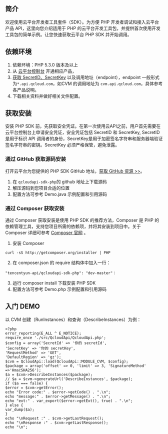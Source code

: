 
## 简介
欢迎使用云平台开发者工具套件（SDK）。为方便 PHP 开发者调试和接入云平台产品 API，这里向您介绍适用于 PHP 的云平台开发工具包，并提供首次使用开发工具包的简单示例。让您快速获取云平台 PHP SDK 并开始调用。

## 依赖环境
1.  依赖环境：PHP 5.3.0 版本及以上
2. 从 [云平台控制台](http://console.tce.fsphere.c) 开通相应产品，
3. [获取 SecretID、SecretKey](http://console.tcecqpoc.fsphere.cn/capi) 以及调用地址（endpoint），endpoint 一般形式为`*.api.qcloud.com`，如CVM 的调用地址为 `cvm.api.qcloud.com`，具体参考各产品说明。
4. 下载相关资料并做好相关文件配置。

## 获取安装
安装 PHP SDK 前，先获取安全凭证。在第一次使用云API之前，用户首先需要在云平台控制台上申请安全凭证，安全凭证包括 SecretID 和 SecretKey, SecretID 是用于标识 API 调用者的身份，SecretKey是用于加密签名字符串和服务器端验证签名字符串的密钥。SecretKey 必须严格保管，避免泄露。

### 通过 GitHub 获取源码安装
打开云平台为您提供的 PHP SDK GitHub 地址，[获取 GitHub 资源 >>](http://github.com/QcloudApi/qcloudapi-sdk-php)。
1. 在 `qcloudapi-sdk-php`的 github 地址上下载源码
2. 解压源码到您项目合适的位置
3. 配置方法可参考 Demo.java 示例配置和引用源码

### 通过 Composer  获取安装
通过  Composer 获取安装是使用 PHP SDK 的推荐方法，Composer 是 PHP 的依赖管理工具，支持您项目所需的依赖项，并将其安装到项目中。关于 Composer 详细可参考 [Composer 官网](http://www.phpcomposer.com/) 。
1. 安装 Composer
```
curl -sS http://getcomposer.org/installer | PHP
```
2. 在 composer.json 的 require 结构体中加入一行：
```
"tencentyun-api/qcloudapi-sdk-php": "dev-master"：
```
3. 运行 composer install 下载安装 PHP SDK
4. 配置方法可参考 Demo.php 示例配置和引用源码

## 入门 DEMO
以 CVM 创建（RunInstances）和查询（DescribeInstances）为例：
```
<?php
error_reporting(E_ALL ^ E_NOTICE);
require_once './src/QcloudApi/QcloudApi.php';
$config = array('SecretId' => '你的 secretId',
'SecretKey' => '你的 secretKey',
'RequestMethod' => 'GET',
'DefaultRegion' => 'gz');
$cvm = QcloudApi::load(QcloudApi::MODULE_CVM, $config);
$package = array('offset' => 0, 'limit' => 3, 'SignatureMethod' =>'HmacSHA256');
$a = $cvm->DescribeInstances($package);
// $a = $cvm->generateUrl('DescribeInstances', $package);
if ($a === false) {
$error = $cvm->getError();
echo "Error code:" . $error->getCode() . ".\n";
echo "message:" . $error->getMessage() . ".\n";
echo "ext:" . var_export($error->getExt(), true) . ".\n";
} else {
var_dump($a);
}
echo "\nRequest :" . $cvm->getLastRequest();
echo "\nResponse :" . $cvm->getLastResponse();
echo "\n";

```
